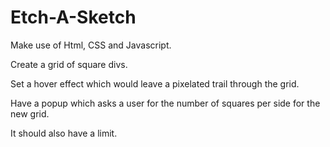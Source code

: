 # Etch-A-Sketch

Make use of Html, CSS and Javascript.

Create a grid of square divs.

Set a hover effect which would leave a pixelated trail through the grid.

Have a popup which asks a user for the number of squares per side for the new grid.

It should also have a limit.